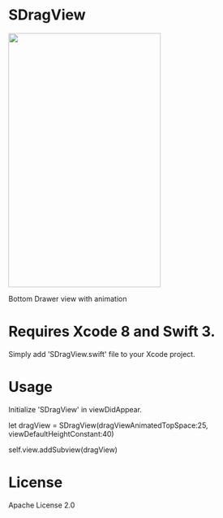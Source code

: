 # SDragView

<img src="https://github.com/DhruvinThumar/SDragView/blob/master/SDragView/ezgif-1-d2318947dd.gif" width="300" height="500"/>

Bottom Drawer view with animation

# Requires Xcode 8 and Swift 3.
Simply add 'SDragView.swift' file to your Xcode project.

# Usage

Initialize 'SDragView' in viewDidAppear.

let dragView = SDragView(dragViewAnimatedTopSpace:25, viewDefaultHeightConstant:40) 

self.view.addSubview(dragView)

# License
Apache License 2.0
